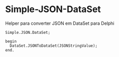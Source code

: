 # Simple-JSON-DataSet
Helper para converter JSON em DataSet para Delphi


```delphi
Simple.JSON.DataSet;

begin
  DataSet.JSONToDataSet(JSONStringValue);
end.
```
